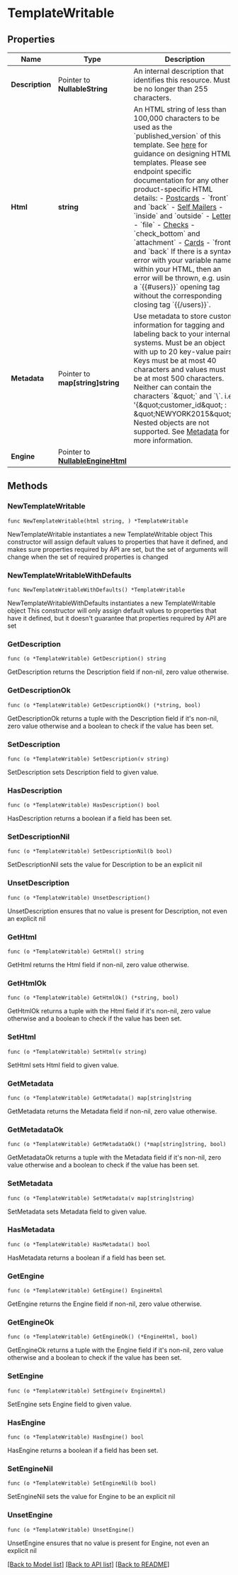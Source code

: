 # TemplateWritable

## Properties

Name | Type | Description | Notes
------------ | ------------- | ------------- | -------------
**Description** | Pointer to **NullableString** | An internal description that identifies this resource. Must be no longer than 255 characters.  | [optional] 
**Html** | **string** | An HTML string of less than 100,000 characters to be used as the &#x60;published_version&#x60; of this template. See [here](#section/HTML-Examples) for guidance on designing HTML templates. Please see endpoint specific documentation for any other product-specific HTML details: - [Postcards](https://docs.lob.com/#tag/Postcards/operation/postcard_create) - &#x60;front&#x60; and &#x60;back&#x60; - [Self Mailers](https://docs.lob.com/#tag/Self-Mailers/operation/self_mailer_create) - &#x60;inside&#x60; and &#x60;outside&#x60; - [Letters](https://docs.lob.com/#tag/Letters/operation/letter_create) - &#x60;file&#x60; - [Checks](https://docs.lob.com/#tag/Checks/operation/check_create) - &#x60;check_bottom&#x60; and &#x60;attachment&#x60; - [Cards](https://docs.lob.com/#tag/Cards/operation/card_create) - &#x60;front&#x60; and &#x60;back&#x60;  If there is a syntax error with your variable names within your HTML, then an error will be thrown, e.g. using a &#x60;{{#users}}&#x60; opening tag without the corresponding closing tag &#x60;{{/users}}&#x60;.  | 
**Metadata** | Pointer to **map[string]string** | Use metadata to store custom information for tagging and labeling back to your internal systems. Must be an object with up to 20 key-value pairs. Keys must be at most 40 characters and values must be at most 500 characters. Neither can contain the characters &#x60;\&quot;&#x60; and &#x60;\\&#x60;. i.e. &#39;{\&quot;customer_id\&quot; : \&quot;NEWYORK2015\&quot;}&#39; Nested objects are not supported.  See [Metadata](#section/Metadata) for more information. | [optional] 
**Engine** | Pointer to [**NullableEngineHtml**](EngineHtml.md) |  | [optional] [default to ENGINEHTML_LEGACY]

## Methods

### NewTemplateWritable

`func NewTemplateWritable(html string, ) *TemplateWritable`

NewTemplateWritable instantiates a new TemplateWritable object
This constructor will assign default values to properties that have it defined,
and makes sure properties required by API are set, but the set of arguments
will change when the set of required properties is changed

### NewTemplateWritableWithDefaults

`func NewTemplateWritableWithDefaults() *TemplateWritable`

NewTemplateWritableWithDefaults instantiates a new TemplateWritable object
This constructor will only assign default values to properties that have it defined,
but it doesn't guarantee that properties required by API are set

### GetDescription

`func (o *TemplateWritable) GetDescription() string`

GetDescription returns the Description field if non-nil, zero value otherwise.

### GetDescriptionOk

`func (o *TemplateWritable) GetDescriptionOk() (*string, bool)`

GetDescriptionOk returns a tuple with the Description field if it's non-nil, zero value otherwise
and a boolean to check if the value has been set.

### SetDescription

`func (o *TemplateWritable) SetDescription(v string)`

SetDescription sets Description field to given value.

### HasDescription

`func (o *TemplateWritable) HasDescription() bool`

HasDescription returns a boolean if a field has been set.

### SetDescriptionNil

`func (o *TemplateWritable) SetDescriptionNil(b bool)`

 SetDescriptionNil sets the value for Description to be an explicit nil

### UnsetDescription
`func (o *TemplateWritable) UnsetDescription()`

UnsetDescription ensures that no value is present for Description, not even an explicit nil
### GetHtml

`func (o *TemplateWritable) GetHtml() string`

GetHtml returns the Html field if non-nil, zero value otherwise.

### GetHtmlOk

`func (o *TemplateWritable) GetHtmlOk() (*string, bool)`

GetHtmlOk returns a tuple with the Html field if it's non-nil, zero value otherwise
and a boolean to check if the value has been set.

### SetHtml

`func (o *TemplateWritable) SetHtml(v string)`

SetHtml sets Html field to given value.


### GetMetadata

`func (o *TemplateWritable) GetMetadata() map[string]string`

GetMetadata returns the Metadata field if non-nil, zero value otherwise.

### GetMetadataOk

`func (o *TemplateWritable) GetMetadataOk() (*map[string]string, bool)`

GetMetadataOk returns a tuple with the Metadata field if it's non-nil, zero value otherwise
and a boolean to check if the value has been set.

### SetMetadata

`func (o *TemplateWritable) SetMetadata(v map[string]string)`

SetMetadata sets Metadata field to given value.

### HasMetadata

`func (o *TemplateWritable) HasMetadata() bool`

HasMetadata returns a boolean if a field has been set.

### GetEngine

`func (o *TemplateWritable) GetEngine() EngineHtml`

GetEngine returns the Engine field if non-nil, zero value otherwise.

### GetEngineOk

`func (o *TemplateWritable) GetEngineOk() (*EngineHtml, bool)`

GetEngineOk returns a tuple with the Engine field if it's non-nil, zero value otherwise
and a boolean to check if the value has been set.

### SetEngine

`func (o *TemplateWritable) SetEngine(v EngineHtml)`

SetEngine sets Engine field to given value.

### HasEngine

`func (o *TemplateWritable) HasEngine() bool`

HasEngine returns a boolean if a field has been set.

### SetEngineNil

`func (o *TemplateWritable) SetEngineNil(b bool)`

 SetEngineNil sets the value for Engine to be an explicit nil

### UnsetEngine
`func (o *TemplateWritable) UnsetEngine()`

UnsetEngine ensures that no value is present for Engine, not even an explicit nil

[[Back to Model list]](../README.md#documentation-for-models) [[Back to API list]](../README.md#documentation-for-api-endpoints) [[Back to README]](../README.md)


